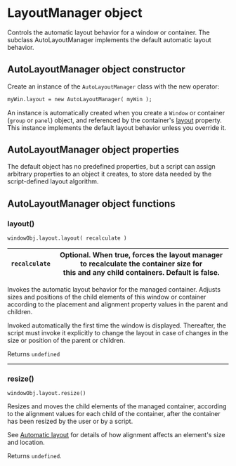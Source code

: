 # LayoutManager object

Controls the automatic layout behavior for a window or container. The subclass AutoLayoutManager
implements the default automatic layout behavior.

## AutoLayoutManager object constructor

Create an instance of the `AutoLayoutManager` class with the new operator:

```default
myWin.layout = new AutoLayoutManager( myWin );
```

An instance is automatically created when you create a `Window` or container (`group` or `panel`) object, and
referenced by the container's [layout](window-object.md#container-properties-layout) property. This instance implements the default layout behavior unless
you override it.

## AutoLayoutManager object properties

The default object has no predefined properties, but a script can assign arbitrary properties to an object it
creates, to store data needed by the script-defined layout algorithm.

## AutoLayoutManager object functions

### layout()

`windowObj.layout.layout( recalculate )`

| `recalculate`   | Optional. When true, forces the layout manager to recalculate the container size for<br/>this and any child containers. Default is false.   |
|-----------------|---------------------------------------------------------------------------------------------------------------------------------------------|

Invokes the automatic layout behavior for the managed container. Adjusts sizes and positions of the
child elements of this window or container according to the placement and alignment property
values in the parent and children.

Invoked automatically the first time the window is displayed. Thereafter, the script must invoke it
explicitly to change the layout in case of changes in the size or position of the parent or children.

Returns `undefined`

---

### resize()

`windowObj.layout.resize()`

Resizes and moves the child elements of the managed container, according to the alignment values
for each child of the container, after the container has been resized by the user or by a script.

See [Automatic layout](automatic-layout.md#automatic-layout) for details of how alignment affects an element's size and
location.

Returns `undefined`.
